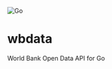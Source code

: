 ![Go](https://github.com/jkkitakita/wbdata-go/workflows/Go/badge.svg)

# wbdata

World Bank Open Data API for Go
